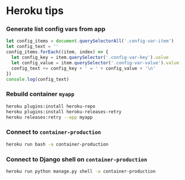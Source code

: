 # Heroku tips

### Generate list config vars from app
```JavaScript
let config_items = document.querySelectorAll('.config-var-item')
let config_text = ''
config_items.forEach((item, index) => {
  let config_key = item.querySelector('.config-var-key').value
  let config_value = item.querySelector('.config-var-value').value
  config_text += config_key + ' = ' + config_value + '\n'
})
console.log(config_text)
```

### Rebuild container `myapp`
```Bash
heroku plugins:install heroku-repo
heroku plugins:install heroku-releases-retry
heroku releases:retry --app myapp
```

### Connect to `container-production`
```Bash
heroku run bash -a container-production
```

### Connect to Django shell on `container-production`
```Bash
heroku run python manage.py shell -a container-production
```

